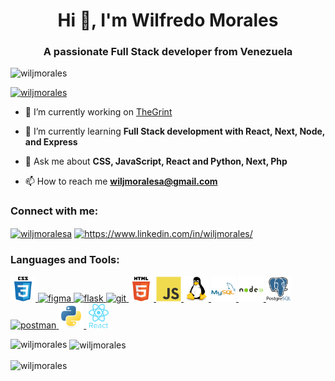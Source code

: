 <h1 align="center">Hi 👋, I'm Wilfredo Morales</h1>
<h3 align="center">A passionate Full Stack developer from Venezuela</h3>

<p align="left"> <img src="https://komarev.com/ghpvc/?username=wiljmorales&label=Profile%20views&color=0e75b6&style=flat" alt="wiljmorales" /> </p>

<p align="left"> <a href="https://twitter.com/wiljmorales" target="blank"><img src="https://img.shields.io/twitter/follow/wiljmorales?logo=twitter&style=for-the-badge" alt="wiljmorales" /></a> </p>

- 🔭 I’m currently working on [TheGrint](https://thegrint.com)

- 🌱 I’m currently learning **Full Stack development with React, Next, Node, and Express**

- 💬 Ask me about **CSS, JavaScript, React and Python, Next, Php**

- 📫 How to reach me **wiljmoralesa@gmail.com**

<h3 align="left">Connect with me:</h3>
<p align="left">
<a href="https://twitter.com/wiljmoralesa" target="blank"><img align="center" src="https://raw.githubusercontent.com/rahuldkjain/github-profile-readme-generator/master/src/images/icons/Social/twitter.svg" alt="wiljmoralesa" height="30" width="40" /></a>
<a href="https://linkedin.com/in/https://www.linkedin.com/in/wiljmorales/" target="blank"><img align="center" src="https://raw.githubusercontent.com/rahuldkjain/github-profile-readme-generator/master/src/images/icons/Social/linked-in-alt.svg" alt="https://www.linkedin.com/in/wiljmorales/" height="30" width="40" /></a>
</p>

<h3 align="left">Languages and Tools:</h3>
<p align="left"> <a href="https://www.w3schools.com/css/" target="_blank" rel="noreferrer"> <img src="https://raw.githubusercontent.com/devicons/devicon/master/icons/css3/css3-original-wordmark.svg" alt="css3" width="40" height="40"/> </a> <a href="https://www.figma.com/" target="_blank" rel="noreferrer"> <img src="https://www.vectorlogo.zone/logos/figma/figma-icon.svg" alt="figma" width="40" height="40"/> </a> <a href="https://flask.palletsprojects.com/" target="_blank" rel="noreferrer"> <img src="https://www.vectorlogo.zone/logos/pocoo_flask/pocoo_flask-icon.svg" alt="flask" width="40" height="40"/> </a> <a href="https://git-scm.com/" target="_blank" rel="noreferrer"> <img src="https://www.vectorlogo.zone/logos/git-scm/git-scm-icon.svg" alt="git" width="40" height="40"/> </a> <a href="https://www.w3.org/html/" target="_blank" rel="noreferrer"> <img src="https://raw.githubusercontent.com/devicons/devicon/master/icons/html5/html5-original-wordmark.svg" alt="html5" width="40" height="40"/> </a> <a href="https://developer.mozilla.org/en-US/docs/Web/JavaScript" target="_blank" rel="noreferrer"> <img src="https://raw.githubusercontent.com/devicons/devicon/master/icons/javascript/javascript-original.svg" alt="javascript" width="40" height="40"/> </a> <a href="https://www.linux.org/" target="_blank" rel="noreferrer"> <img src="https://raw.githubusercontent.com/devicons/devicon/master/icons/linux/linux-original.svg" alt="linux" width="40" height="40"/> </a> <a href="https://www.mysql.com/" target="_blank" rel="noreferrer"> <img src="https://raw.githubusercontent.com/devicons/devicon/master/icons/mysql/mysql-original-wordmark.svg" alt="mysql" width="40" height="40"/> </a> <a href="https://nodejs.org" target="_blank" rel="noreferrer"> <img src="https://raw.githubusercontent.com/devicons/devicon/master/icons/nodejs/nodejs-original-wordmark.svg" alt="nodejs" width="40" height="40"/> </a> <a href="https://www.postgresql.org" target="_blank" rel="noreferrer"> <img src="https://raw.githubusercontent.com/devicons/devicon/master/icons/postgresql/postgresql-original-wordmark.svg" alt="postgresql" width="40" height="40"/> </a> <a href="https://postman.com" target="_blank" rel="noreferrer"> <img src="https://www.vectorlogo.zone/logos/getpostman/getpostman-icon.svg" alt="postman" width="40" height="40"/> </a> <a href="https://www.python.org" target="_blank" rel="noreferrer"> <img src="https://raw.githubusercontent.com/devicons/devicon/master/icons/python/python-original.svg" alt="python" width="40" height="40"/> </a> <a href="https://reactjs.org/" target="_blank" rel="noreferrer"> <img src="https://raw.githubusercontent.com/devicons/devicon/master/icons/react/react-original-wordmark.svg" alt="react" width="40" height="40"/> </a> </p>

<p><img align="left" src="https://github-readme-stats.vercel.app/api/top-langs?username=wiljmorales&theme=react&show_icons=true&locale=en&layout=compact" alt="wiljmorales" /></p>

<p>&nbsp;<img align="center" src="https://github-readme-stats.vercel.app/api?username=wiljmorales&show_icons=true&locale=en&theme=react" alt="wiljmorales" /></p>

<p><img align="center" src="https://github-readme-streak-stats.herokuapp.com/?user=wiljmorales&theme=react" alt="wiljmorales" /></p>
